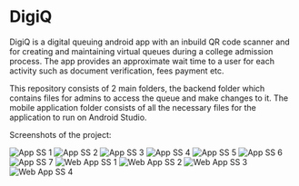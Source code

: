 # DigiQ

<p>DigiQ is a digital queuing android app with an inbuild QR code scanner and for creating and maintaining virtual queues during a college admission process. The app provides an approximate wait time to a user for each activity such as document verification, fees payment etc.</p>

<p>This repository consists of 2 main folders, the backend folder which contains files for admins to access the queue and make changes to it. The mobile application folder consists of all the necessary files for the application to run on Android Studio.</p>

<p>Screenshots of the project: </p>

![App SS 1](https://github.com/jai-cs/DigiQ/blob/main/Screenshots/AppSS1.jpg)
![App SS 2](https://github.com/jai-cs/DigiQ/blob/main/Screenshots/AppSS2.jpg)
![App SS 3](https://github.com/jai-cs/DigiQ/blob/main/Screenshots/AppSS3.jpg)
![App SS 4](https://github.com/jai-cs/DigiQ/blob/main/Screenshots/AppSS4.jpg)
![App SS 5](https://github.com/jai-cs/DigiQ/blob/main/Screenshots/AppSS5.jpg)
![App SS 6](https://github.com/jai-cs/DigiQ/blob/main/Screenshots/AppSS6.jpg)
![App SS 7](https://github.com/jai-cs/DigiQ/blob/main/Screenshots/AppSS7.jpg)
![Web App SS 1](https://github.com/jai-cs/DigiQ/blob/main/Screenshots/WebSS1.jpg)
![Web App SS 2](https://github.com/jai-cs/DigiQ/blob/main/Screenshots/WebSS2.jpg)
![Web App SS 3](https://github.com/jai-cs/DigiQ/blob/main/Screenshots/WebSS3.jpg)
![Web App SS 4](https://github.com/jai-cs/DigiQ/blob/main/Screenshots/WebSS4.jpg)
